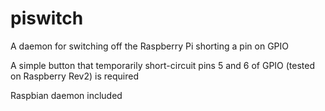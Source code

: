piswitch
========

A daemon for switching off the Raspberry Pi shorting a pin on GPIO

A simple button that temporarily short-circuit pins 5 and 6 of GPIO (tested on Raspberry Rev2) is required

Raspbian daemon included
